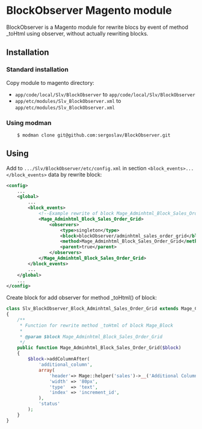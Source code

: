 BlockObserver Magento module
=======

BlockObserver is a Magento module for rewrite blocs by event of method _toHtml using observer, without actually rewriting blocks.

Installation
------------
### Standard installation
Copy module to magento directory:
* `app/code/local/Slv/BlockObserver` to `app/code/local/Slv/BlockObserver`
* `app/etc/modules/Slv_BlockObserver.xml` to `app/etc/modules/Slv_BlockObserver.xml`

### Using modman
        $ modman clone git@github.com:sergoslav/BlockObserver.git


Using
------------

Add to `.../Slv/BlockObserver/etc/config.xml` in section `<block_events>...</block_events>` data by rewrite block:
``````xml
<config>
    ...
    <global>
        ...
        <block_events>
            <!--Example rewrite of block Mage_Adminhtml_Block_Sales_Order_Grid:-->
            <Mage_Adminhtml_Block_Sales_Order_Grid>
                <observers>
                    <type>singleton</type>
                    <block>blockObserver/adminhtml_sales_order_grid</block>
                    <method>Mage_Adminhtml_Block_Sales_Order_Grid</method>
                    <parent>true</parent>
                </observers>
            </Mage_Adminhtml_Block_Sales_Order_Grid>
        </block_events>
        ...
    </global>
    ...
</config>
``````

Create block for add observer for method _toHtml() of block:
```````php
class Slv_BlockObserver_Block_Adminhtml_Sales_Order_Grid extends Mage_Core_Block_Template
{
    /**
     * Function for rewrite method _toHtml of block Mage_Block
     *
     * @param $block Mage_Adminhtml_Block_Sales_Order_Grid
     */
    public function Mage_Adminhtml_Block_Sales_Order_Grid($block)
    {
        $block->addColumnAfter(
            'additional_column',
            array(
                'header'=> Mage::helper('sales')->__('Additional Column'),
                'width' => '80px',
                'type'  => 'text',
                'index' => 'increment_id',
            ),
            'status'
        );
    }
}
```````